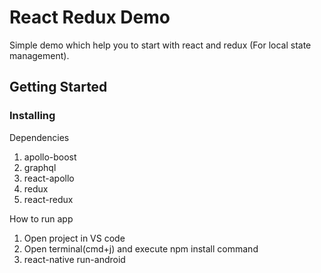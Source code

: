 # React Redux Demo
Simple demo which help you to start with react and redux (For local state management).

## Getting Started

### Installing
Dependencies 
  1. apollo-boost
  2. graphql
  3. react-apollo
  4. redux
  5. react-redux

How to run app
  1. Open project in VS code
  2. Open terminal(cmd+j) and execute npm install command
  3. react-native run-android
